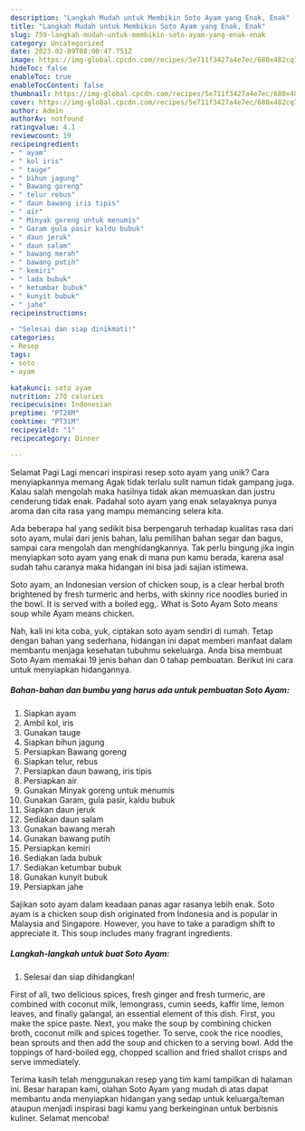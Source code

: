 ```yaml
---
description: "Langkah Mudah untuk Membikin Soto Ayam yang Enak, Enak"
title: "Langkah Mudah untuk Membikin Soto Ayam yang Enak, Enak"
slug: 759-langkah-mudah-untuk-membikin-soto-ayam-yang-enak-enak
category: Uncategorized
date: 2023-02-09T08:00:47.751Z
image: https://img-global.cpcdn.com/recipes/5e711f3427a4e7ec/680x482cq70/soto-ayam-foto-resep-utama.jpg
hideToc: false
enableToc: true
enableTocContent: false
thumbnail: https://img-global.cpcdn.com/recipes/5e711f3427a4e7ec/680x482cq70/soto-ayam-foto-resep-utama.jpg
cover: https://img-global.cpcdn.com/recipes/5e711f3427a4e7ec/680x482cq70/soto-ayam-foto-resep-utama.jpg
author: Admin
authorAv: notfound
ratingvalue: 4.1
reviewcount: 19
recipeingredient:
- " ayam"
- " kol iris"
- " tauge"
- " bihun jagung"
- " Bawang goreng"
- " telur rebus"
- " daun bawang iris tipis"
- " air"
- " Minyak goreng untuk menumis"
- " Garam gula pasir kaldu bubuk"
- " daun jeruk"
- " daun salam"
- " bawang merah"
- " bawang putih"
- " kemiri"
- " lada bubuk"
- " ketumbar bubuk"
- " kunyit bubuk"
- " jahe"
recipeinstructions:

- "Selesai dan siap dinikmati!"
categories:
- Resep
tags:
- soto
- ayam

katakunci: soto ayam 
nutrition: 270 calories
recipecuisine: Indonesian
preptime: "PT28M"
cooktime: "PT31M"
recipeyield: "1"
recipecategory: Dinner

---
```



Selamat Pagi Lagi mencari inspirasi resep soto ayam yang unik? Cara menyiapkannya memang Agak tidak terlalu sulit namun tidak gampang juga. Kalau salah mengolah maka hasilnya tidak akan memuaskan dan justru cenderung tidak enak. Padahal soto ayam yang enak selayaknya punya aroma dan cita rasa yang mampu memancing selera kita.


Ada beberapa hal yang sedikit bisa berpengaruh terhadap kualitas rasa dari soto ayam, mulai dari jenis bahan, lalu pemilihan bahan segar dan bagus, sampai cara mengolah dan menghidangkannya. Tak perlu bingung jika ingin menyiapkan soto ayam yang enak di mana pun kamu berada, karena asal sudah tahu caranya maka hidangan ini bisa jadi sajian istimewa.

Soto ayam, an Indonesian version of chicken soup, is a clear herbal broth brightened by fresh turmeric and herbs, with skinny rice noodles buried in the bowl. It is served with a boiled egg,. What is Soto Ayam Soto means soup while Ayam means chicken.


Nah, kali ini kita coba, yuk, ciptakan soto ayam sendiri di rumah. Tetap dengan bahan yang sederhana, hidangan ini dapat memberi manfaat dalam membantu menjaga kesehatan tubuhmu sekeluarga. Anda bisa membuat Soto Ayam memakai 19 jenis bahan dan 0 tahap pembuatan. Berikut ini cara untuk menyiapkan hidangannya.

<!--inarticleads1-->

##### Bahan-bahan dan bumbu yang harus ada untuk pembuatan Soto Ayam:

1. Siapkan  ayam
1. Ambil  kol, iris
1. Gunakan  tauge
1. Siapkan  bihun jagung
1. Persiapkan  Bawang goreng
1. Siapkan  telur, rebus
1. Persiapkan  daun bawang, iris tipis
1. Persiapkan  air
1. Gunakan  Minyak goreng untuk menumis
1. Gunakan  Garam, gula pasir, kaldu bubuk
1. Siapkan  daun jeruk
1. Sediakan  daun salam
1. Gunakan  bawang merah
1. Gunakan  bawang putih
1. Persiapkan  kemiri
1. Sediakan  lada bubuk
1. Sediakan  ketumbar bubuk
1. Gunakan  kunyit bubuk
1. Persiapkan  jahe


Sajikan soto ayam dalam keadaan panas agar rasanya lebih enak. Soto ayam is a chicken soup dish originated from Indonesia and is popular in Malaysia and Singapore. However, you have to take a paradigm shift to appreciate it. This soup includes many fragrant ingredients. 

<!--inarticleads2-->

##### Langkah-langkah untuk buat Soto Ayam:


1. Selesai dan siap dihidangkan!

First of all, two delicious spices, fresh ginger and fresh turmeric, are combined with coconut milk, lemongrass, cumin seeds, kaffir lime, lemon leaves, and finally galangal, an essential element of this dish. First, you make the spice paste. Next, you make the soup by combining chicken broth, coconut milk and spices together. To serve, cook the rice noodles, bean sprouts and then add the soup and chicken to a serving bowl. Add the toppings of hard-boiled egg, chopped scallion and fried shallot crisps and serve immediately. 

Terima kasih telah menggunakan resep yang tim kami tampilkan di halaman ini. Besar harapan kami, olahan Soto Ayam yang mudah di atas dapat membantu anda menyiapkan hidangan yang sedap untuk keluarga/teman ataupun menjadi inspirasi bagi kamu yang berkeinginan untuk berbisnis kuliner. Selamat mencoba!
